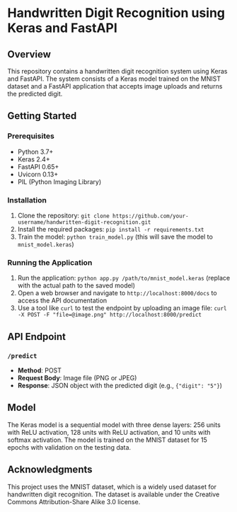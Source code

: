 **Handwritten Digit Recognition using Keras and FastAPI**
=====================================================

**Overview**
-----------

This repository contains a handwritten digit recognition system using Keras and FastAPI. The system consists of a Keras model trained on the MNIST dataset and a FastAPI application that accepts image uploads and returns the predicted digit.

**Getting Started**
---------------

### Prerequisites

* Python 3.7+
* Keras 2.4+
* FastAPI 0.65+
* Uvicorn 0.13+
* PIL (Python Imaging Library)

### Installation

1. Clone the repository: `git clone https://github.com/your-username/handwritten-digit-recognition.git`
2. Install the required packages: `pip install -r requirements.txt`
3. Train the model: `python train_model.py` (this will save the model to `mnist_model.keras`)

### Running the Application

1. Run the application: `python app.py /path/to/mnist_model.keras` (replace with the actual path to the saved model)
2. Open a web browser and navigate to `http://localhost:8000/docs` to access the API documentation
3. Use a tool like `curl` to test the endpoint by uploading an image file: `curl -X POST -F "file=@image.png" http://localhost:8000/predict`

**API Endpoint**
-------------

### `/predict`

* **Method**: POST
* **Request Body**: Image file (PNG or JPEG)
* **Response**: JSON object with the predicted digit (e.g., `{"digit": "5"}`)

**Model**
------

The Keras model is a sequential model with three dense layers: 256 units with ReLU activation, 128 units with ReLU activation, and 10 units with softmax activation. The model is trained on the MNIST dataset for 15 epochs with validation on the testing data.

**Acknowledgments**
---------------

This project uses the MNIST dataset, which is a widely used dataset for handwritten digit recognition. The dataset is available under the Creative Commons Attribution-Share Alike 3.0 license.
